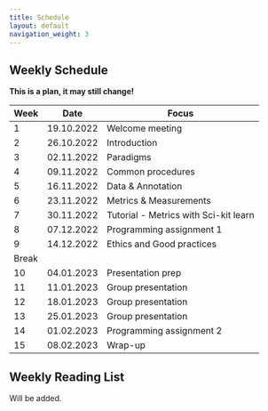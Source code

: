 ```yaml
---
title: Schedule
layout: default
navigation_weight: 3
---
```


## Weekly Schedule

**This is a plan, it may still change!**

|Week| Date | Focus    |  
|----|----------|----------|
| 1 |19.10.2022 | Welcome meeting |
| 2 |26.10.2022 | Introduction | 
| 3 |02.11.2022 | Paradigms | 
| 4 |09.11.2022 | Common procedures |
| 5 |16.11.2022 | Data & Annotation | 
| 6 |23.11.2022 | Metrics & Measurements | 
| 7 |30.11.2022 | Tutorial - Metrics with Sci-kit learn  |
| 8 |07.12.2022 | Programming assignment 1 |
| 9 |14.12.2022 | Ethics and Good practices | 
| Break |  |  |   
| 10 |04.01.2023 | Presentation prep |  
| 11 |11.01.2023 | Group presentation |  
| 12 |18.01.2023 | Group presentation |  
| 13 |25.01.2023 | Group presentation |
| 14 |01.02.2023 | Programming assignment 2 |  
| 15 |08.02.2023 | Wrap-up |  


## Weekly Reading List

Will be added.
